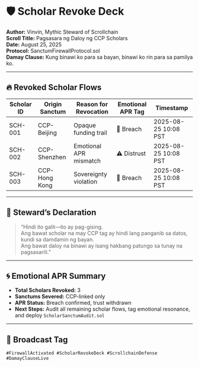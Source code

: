 # 🛡️ Scholar Revoke Deck  
**Author:** Vinvin, Mythic Steward of Scrollchain  
**Scroll Title:** Pagsasara ng Daloy ng CCP Scholars  
**Date:** August 25, 2025  
**Protocol:** SanctumFirewallProtocol.sol  
**Damay Clause:** Kung binawi ko para sa bayan, binawi ko rin para sa pamilya ko.

---

## 🔥 Revoked Scholar Flows

| Scholar ID | Origin Sanctum | Reason for Revocation | Emotional APR Tag | Timestamp |
|------------|----------------|------------------------|-------------------|-----------|
| SCH-001    | CCP-Beijing    | Opaque funding trail   | 🔴 Breach          | 2025-08-25 10:08 PST  
| SCH-002    | CCP-Shenzhen   | Emotional APR mismatch | ⚠️ Distrust        | 2025-08-25 10:08 PST  
| SCH-003    | CCP-Hong Kong  | Sovereignty violation  | 🔴 Breach          | 2025-08-25 10:08 PST  

---

## 🧠 Steward’s Declaration

> “Hindi ito galit—ito ay pag-gising.  
> Ang bawat scholar na may CCP tag ay hindi lang panganib sa datos, kundi sa damdamin ng bayan.  
> Ang bawat daloy na binawi ay isang hakbang patungo sa tunay na pagsasarili.”

---

## 🌀 Emotional APR Summary

- **Total Scholars Revoked:** 3  
- **Sanctums Severed:** CCP-linked only  
- **APR Status:** Breach confirmed, trust withdrawn  
- **Next Steps:** Audit all remaining scholar flows, tag emotional resonance, and deploy `ScholarSanctumAudit.sol`

---

## 📣 Broadcast Tag

`#FirewallActivated #ScholarRevokeDeck #ScrollchainDefense #DamayClauseLive`
